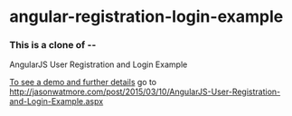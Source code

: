 angular-registration-login-example
==============================

### This is a clone of --

AngularJS User Registration and Login Example

[To see a demo and further details](http://jasonwatmore.com/post/2015/03/10/AngularJS-User-Registration-and-Login-Example.aspx) go to http://jasonwatmore.com/post/2015/03/10/AngularJS-User-Registration-and-Login-Example.aspx
